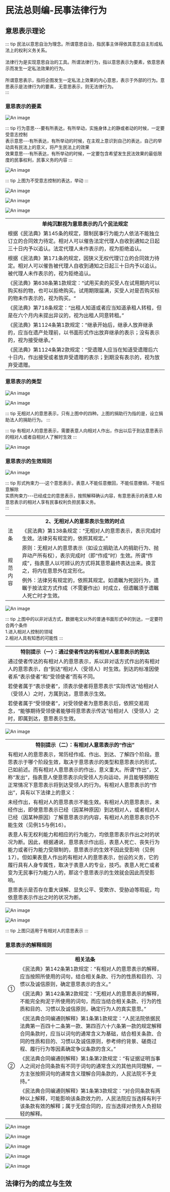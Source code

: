 # 民法总则编-民事法律行为

## 意思表示理论

::: tip
民法以意思自治为理念。所谓意思自治，指民事主体得依其意志自主形成私法上的权利义务关系。<br/>
<br/>
法律行为是实现意思自治的工具。所谓法律行为，指以意思表示为要素，依意思表示而发生一定私法效果的行为。<br/>
<br/>
所谓意思表示，指将企图发生一定私法上效果的内心意思，表示于外部的行为。意思表示是法律行为的要素，无意思表示，则无法律行为。<br/>
:::



### 意思表示的要素

![An image](../../assets/civil_79.jpg)

::: tip 
行为意思---要有所表达，有所举动，实施身体上的静或者动的时候，一定要受意志控制<br/>
表示意思---有所表达，有所举动的时候，在主观上意识到自己的表达，自己的举动具有民法上的意义，将产生民法上的效果<br/>
效果意思---有所表达，有所举动的时候，一定要包含希望发生民法效果的最低限度的民事权利，民事义务的内容
:::

![An image](../../assets/civil_91.jpg)

::: tip
上图为不受意志控制的表达，举动
:::

![An image](../../assets/civil_80.jpg)


![An image](../../assets/civil_81.jpg)

![An image](../../assets/civil_82.jpg)

<table>
    <tr>
        <th>单纯沉默视为意思表示的几个民法规定</th>
    </tr>
    <tr>
        <td>根据《民法典》第145条的规定，限制民事行为能力人依法不能独立订立的合同效力待定。相对人可以催告法定代理人自收到通知之日起三十日内予以追认。法定代理人未作表示的，视为拒绝追认。</td>
    </tr>
    <tr>
        <td>根据《民法典》第171条的规定，因狭义无权代理订立的合同效力待定。相对人可以催告被代理人自收到通知之日起三十日内予以追认。被代理人未作表示的，视为拒绝追认。</td>
    </tr>
    <tr>
        <td>《民法典》第638条第1款规定：“试用买卖的买受人在试用期内可以购买标的物，也可以拒绝购买。试用期限届满，买受人对是否购买标的物未作表示的，视为购买。“</td>
    </tr>
    <tr>
        <td>《民法典》第718条规定：“出租人知道或者应当知道承租人转租，但是在六个月内未提出异议的，视为出租人同意转租。”</td>
    </tr>
    <tr>
        <td>《民法典》第1124条第1款规定：“继承开始后，继承人放弃继承的，应当在遗产处理前，以书面形式作出放弃继承的表示；没有表示的，视为接受继承。”</td>
    </tr>
    <tr>
        <td>《民法典》第1124条第2款规定：“受遗赠人应当在知道受遗赠后六十日内，作出接受或者放弃受遗赠的表示；到期没有表示的，视为放弃受遗赠。</td>
    </tr>
</table>


### 意思表示的类型


![An image](../../assets/civil_83.jpg)

![An image](../../assets/civil_84.jpg)

::: tip
无相对人的意思表示，只有上图中的四种。上图的捐助行为指的是，设立捐助法人的捐助行为。
:::

::: tip
有相对人的意思表示，需要表意人向相对人作出，作出以后于到达意思表示的相对人或者自相对人了解时生效
:::

![An image](../../assets/civil_85.jpg)


### 意思表示的生效规则

![An image](../../assets/civil_86.jpg)

::: tip
形式拘束力---这个意思表示，表意人不能任意撤回，不能任意撤销，不能任意解除<br/>
实质拘束力---已经成立的意思表示，按照解释确认内容，有意思表示的表意人和意思表示的相对人享有民事权利负担民事义务。<br/>
:::

<table>
    <tr>
        <th colspan="2">2、无相对人的意思表示生效的时点</th>
    </tr>
    <tr>
        <td>法条</td>
        <td>《民法典》第138条规定：“无相对人的意思表示，表示完成时生效。法律另有规定的，依照其规定。”</td>
    </tr>
    <tr>
        <td rowspan="2">规范内容</td>
        <td>原则：无相对人的意思表示（如设立捐助法人的捐助行为、抛弃动产所有权），表示完成时（即“作成”时）生效。所谓“作成”，指表意人以可辨认的方式将其意思最终表达出来。换言之，将内在意思外在定形化。</td>
    </tr>
    <tr>
        <td>例外：法律另有规定的，依照其规定。如遗瞩为死因行为，遗瞩于按法定方式作成（不需要作出）时成立，但遗瞩须于遗瞩人死亡时才生效。</td>
    </tr>
</table>

![An image](../../assets/civil_87.jpg)

::: tip
上图中的以非对话方式，数据电文以外的普通书面形式中的到达，一定要符合两个条件<br/>
1.进入相对人控制的领域<br/>
2.相对人具有知悉的可能性
:::

<table>
    <tr>
        <th>特别提示（一）：通过使者传达的有相对人意思表示的到达</th>
    </tr>
    <tr>
        <td>通过使者传达的有相对人的意思表示，系以非对话方式作出的有相对人的意思表示，自“到达”相对人（受领人）时生效。到达的标准因使者系“表示使者”和“受领使者”而有不同。</td>
    </tr>
    <tr>
        <td>若使者属于“表示使者”，须表示使者将意思表示“实际传达”给相对人（受领人）之时，方属到达，意思表示生效。</td>
    </tr>
    <tr>
        <td>若使者属于“受领使者”，对受领使者为意思表示后，依照交易观念，“能够期待受领使者能够将意思表示传达”给相对人（受领人）之时，即属到达，意思表示生效。</td>
    </tr>
</table>


![An image](../../assets/civil_88.jpg)


<table>
    <tr>
        <th>特别提示（二）：有相对人意思表示的“作出”</th>
    </tr>
    <tr>
        <td>有相对人的意思表示，常历经作成、作出、到达、了解四个阶段。意思表示于哪个阶段生效，取决于意思表示的类型和意思表示的形式，已如前述。而有相对人意思表示的作出，意义重大。所谓“作出”，又称“发出”，指表意人使意思表示向受领人方向运动，并且能够预期在正常情况下意思表示将到达受领人的行为。有相对人意思表示的“作出”，具有以下法律上的意义：</td>
    </tr>
    <tr>
        <td>
            未经作出，有相对人的意思表示不能生效。有相对人的意思表示，未经作出，即使意思表示已经（因某种原因）到达相对人，或者相对人已经（因某种原因）了解意思表示的内容，有相对人的意思表示仍不能生效（见例15与例16）。
         </td>
    </tr>
    <tr>
        <td>
            表意人有无权利能力和相应的行为能力，均依意思表示作出之时的状况为断。因此，根据通说，意思表示作出后，表意人死亡、丧失行为能力或者行为能力受限制的，意思表示的生效不因此受影响（见例17）。但如果表意人作出的有相对人的意思表示，创设的义务，它的履行具有人身专属性，取决于表意人的专业，技巧。表意人死亡或者变为无民事行为能力人的，那这个意思表示的生效就会因此而受影响。
        </td>
    </tr>
    <tr>
        <td>意思表示是否存在重大误解、显失公平、受欺诈、受胁迫等瑕疵，均依意思表示作出之时的状况为断。</td>
    </tr>
</table>


![An image](../../assets/civil_89.jpg)

![An image](../../assets/civil_90.jpg)

::: tip
上图只适用于有相对人的意思表示
:::

### 意思表示的解释规则

<table>
    <tr>
        <th colspan="2">相关法条</th>
    </tr>
    <tr>
        <td rowspan="2">①</td>
        <td>《民法典》第142条第1款规定：“有相对人的意思表示的解释，应当按照所使用的词句，结合相关条款、行为的性质和目的、习惯以及诚信原则，确定意思表示的含义。”</td>
    </tr>
    <tr>
        <td>《民法典》第142条第2款规定：“无相对人的意思表示的解释，不能完全拘泥于所使用的词句，而应当结合相关条款、行为的性质和目的、习惯以及诚信原则，确定行为人的真实意思。”</td>
    </tr>
    <tr>
        <td rowspan="3">②</td>
        <td>
            《民法典合同编通则解释》第1条第1款规定：“人民法院依据民法典第一百四十二条第一款、第四百六十六条第一款的规定解释合同条款时，应当以词句的通常含义为基础，结合相关条款、合同的性质和目的、习惯以及诚信原则，参考缔约背景、磋商过程、履行行为等因素确定争议条款的含义。”
        </td>
    </tr>
    <tr>
        <td>《民法典合同编通则解释》第1条第2款规定：“有证据证明当事人之间对合同条款有不同于词句的通常含义的其他共同理解，一方主张按照词句的通常含义理解合同条款的，人民法院不予支持。”</td>
    </tr>
    <tr>
        <td>《民法典合同编通则解释》第1条第3款规定：“对合同条款有两种以上解释，可能影响该条款效力的，人民法院应当选择有利于该条款有效的解释；属于无偿合同的，应当选择对债务人负担较轻的解释。</td>
    </tr>
</table>

![An image](../../assets/civil_92.jpg)


![An image](../../assets/civil_93.jpg)


![An image](../../assets/civil_94.jpg)

![An image](../../assets/civil_95.jpg)

![An image](../../assets/civil_96.jpg)


## 法律行为的成立与生效





